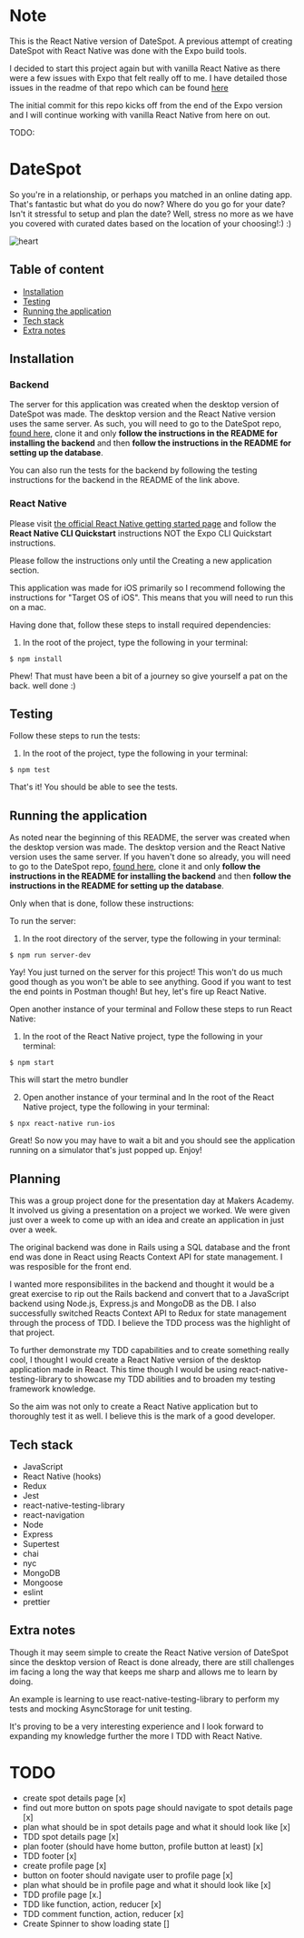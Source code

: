 # Note

This is the React Native version of DateSpot. A previous attempt of creating DateSpot with React Native was done with the Expo build tools.

I decided to start this project again but with vanilla React Native as there were a few issues with Expo that felt really off to me. I have detailed those issues in the readme of that repo which can be found [here](https://github.com/Nimzyow/datespot-reactnative-expo)

The initial commit for this repo kicks off from the end of the Expo version and I will continue working with vanilla React Native from here on out.

TODO:

# DateSpot

So you're in a relationship, or perhaps you matched in an online dating app. That's fantastic but what do you do now? Where do you go for your date? Isn't it stressful to setup and plan the date? Well, stress no more as we have you covered with curated dates based on the location of your choosing!:) :)

![heart](https://raw.githubusercontent.com/rafahg/travel-final-project/master/images/logo.jpg)

## Table of content

- [Installation](#installation)
- [Testing](#testing)
- [Running the application](#running-the-application)
- [Tech stack](#tech-stack)
- [Extra notes](#extra-notes)

## Installation

### Backend

The server for this application was created when the desktop version of DateSpot was made. The desktop version and the React Native version uses the same server. As such, you will need to go to the DateSpot repo, [found here](https://github.com/Nimzyow/datespot), clone it and only **follow the instructions in the README for installing the backend** and then **follow the instructions in the README for setting up the database**.

You can also run the tests for the backend by following the testing instructions for the backend in the README of the link above.

### React Native

Please visit [the official React Native getting started page](https://reactnative.dev/docs/environment-setup) and follow the **React Native CLI Quickstart** instructions NOT the Expo CLI Quickstart instructions.

Please follow the instructions only until the Creating a new application section.

This application was made for iOS primarily so I recommend following the instructions for "Target OS of iOS". This means that you will need to run this on a mac.

Having done that, follow these steps to install required dependencies:

1. In the root of the project, type the following in your terminal:

```
$ npm install
```

Phew! That must have been a bit of a journey so give yourself a pat on the back. well done :)

## Testing

Follow these steps to run the tests:

1. In the root of the project, type the following in your terminal:

```
$ npm test
```

That's it! You should be able to see the tests.

## Running the application

As noted near the beginning of this README, the server was created when the desktop version was made. The desktop version and the React Native version uses the same server. If you haven't done so already, you will need to go to the DateSpot repo, [found here](https://github.com/Nimzyow/datespot), clone it and only **follow the instructions in the README for installing the backend** and then **follow the instructions in the README for setting up the database**.

Only when that is done, follow these instructions:

To run the server:

1. In the root directory of the server, type the following in your terminal:

```
$ npm run server-dev
```

Yay! You just turned on the server for this project! This won't do us much good though as you won't be able to see anything. Good if you want to test the end points in Postman though! But hey, let's fire up React Native.

Open another instance of your terminal and Follow these steps to run React Native:

1. In the root of the React Native project, type the following in your terminal:

```
$ npm start
```

This will start the metro bundler

2. Open another instance of your terminal and In the root of the React Native project, type the following in your terminal:

```
$ npx react-native run-ios
```

Great! So now you may have to wait a bit and you should see the application running on a simulator that's just popped up. Enjoy!

## Planning

This was a group project done for the presentation day at Makers Academy. It involved us giving a presentation on a project we worked. We were given just over a week to come up with an idea and create an application in just over a week.

The original backend was done in Rails using a SQL database and the front end was done in React using Reacts Context API for state management. I was resposible for the front end.

I wanted more responsibilites in the backend and thought it would be a great exercise to rip out the Rails backend and convert that to a JavaScript backend using Node.js, Express.js and MongoDB as the DB. I also successfully switched Reacts Context API to Redux for state management through the process of TDD. I believe the TDD process was the highlight of that project.

To further demonstrate my TDD capabilities and to create something really cool, I thought I would create a React Native version of the desktop application made in React. This time though I would be using react-native-testing-library to showcase my TDD abilities and to broaden my testing framework knowledge.

So the aim was not only to create a React Native application but to thoroughly test it as well. I believe this is the mark of a good developer.

## Tech stack

- JavaScript
- React Native (hooks)
- Redux
- Jest
- react-native-testing-library
- react-navigation
- Node
- Express
- Supertest
- chai
- nyc
- MongoDB
- Mongoose
- eslint
- prettier

## Extra notes

Though it may seem simple to create the React Native version of DateSpot since the desktop version of React is done already, there are still challenges im facing a long the way that keeps me sharp and allows me to learn by doing.

An example is learning to use react-native-testing-library to perform my tests and mocking AsyncStorage for unit testing.

It's proving to be a very interesting experience and I look forward to expanding my knowledge further the more I TDD with React Native.

# TODO

- create spot details page [x]
- find out more button on spots page should navigate to spot details page [x]
- plan what should be in spot details page and what it should look like [x]
- TDD spot details page [x]
- plan footer (should have home button, profile button at least) [x]
- TDD footer [x]
- create profile page [x]
- button on footer should navigate user to profile page [x]
- plan what should be in profile page and what it should look like [x]
- TDD profile page [x.]
- TDD like function, action, reducer [x]
- TDD comment function, action, reducer [x]
- Create Spinner to show loading state []
